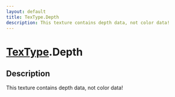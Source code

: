 ```yaml
---
layout: default
title: TexType.Depth
description: This texture contains depth data, not color data!
---
```

# [TexType]({{site.url}}/Pages/Reference/TexType.html).Depth

## Description
This texture contains depth data, not color data!


